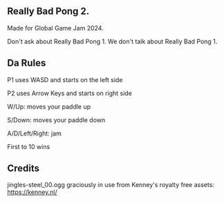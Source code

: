 Really Bad Pong 2.
-
Made for Global Game Jam 2024.

Don't ask about Really Bad Pong 1. We don't talk about Really Bad Pong 1.


Da Rules
-
P1 uses WASD and starts on the left side

P2 uses Arrow Keys and starts on right side

W/Up: moves your paddle up

S/Down: moves your paddle down

A/D/Left/Right: jam

First to 10 wins


Credits
-
jingles-steel_00.ogg graciously in use from Kenney's royalty free assets: https://kenney.nl/
